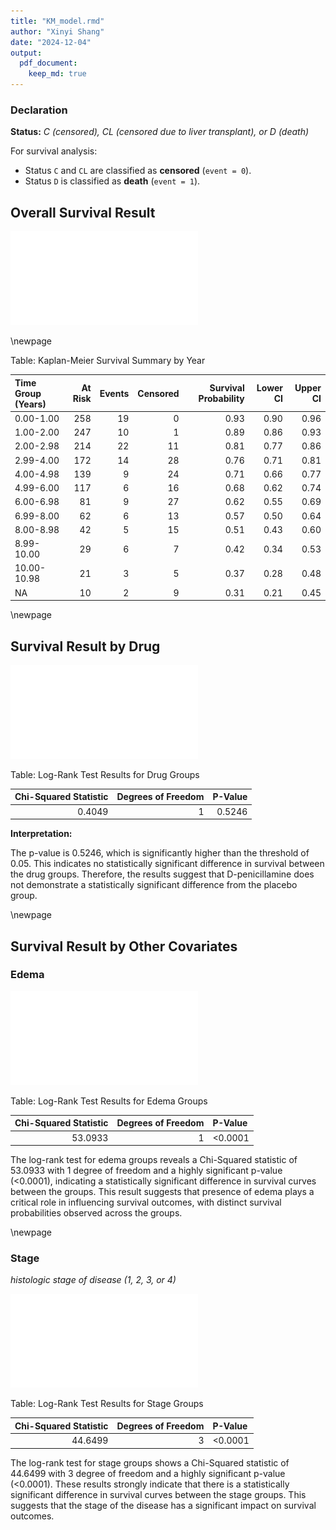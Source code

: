 ```yaml
---
title: "KM_model.rmd"
author: "Xinyi Shang"
date: "2024-12-04"
output: 
  pdf_document:
    keep_md: true
---
```





### Declaration

**Status:** *C (censored), CL (censored due to liver transplant), or D (death)*

For survival analysis:

- Status `C` and `CL` are classified as **censored** (`event = 0`).
- Status `D` is classified as **death** (`event = 1`).




## Overall Survival Result

![](KM_model_files/figure-latex/unnamed-chunk-2-1.pdf)<!-- --> 

\newpage


Table: Kaplan-Meier Survival Summary by Year

|Time Group (Years) | At Risk| Events| Censored| Survival Probability| Lower CI| Upper CI|
|:------------------|-------:|------:|--------:|--------------------:|--------:|--------:|
|0.00-1.00          |     258|     19|        0|                 0.93|     0.90|     0.96|
|1.00-2.00          |     247|     10|        1|                 0.89|     0.86|     0.93|
|2.00-2.98          |     214|     22|       11|                 0.81|     0.77|     0.86|
|2.99-4.00          |     172|     14|       28|                 0.76|     0.71|     0.81|
|4.00-4.98          |     139|      9|       24|                 0.71|     0.66|     0.77|
|4.99-6.00          |     117|      6|       16|                 0.68|     0.62|     0.74|
|6.00-6.98          |      81|      9|       27|                 0.62|     0.55|     0.69|
|6.99-8.00          |      62|      6|       13|                 0.57|     0.50|     0.64|
|8.00-8.98          |      42|      5|       15|                 0.51|     0.43|     0.60|
|8.99-10.00         |      29|      6|        7|                 0.42|     0.34|     0.53|
|10.00-10.98        |      21|      3|        5|                 0.37|     0.28|     0.48|
|NA                 |      10|      2|        9|                 0.31|     0.21|     0.45|

\newpage

## Survival Result by Drug

![](KM_model_files/figure-latex/unnamed-chunk-4-1.pdf)<!-- --> 


Table: Log-Rank Test Results for Drug Groups

| Chi-Squared Statistic| Degrees of Freedom| P-Value|
|---------------------:|------------------:|-------:|
|                0.4049|                  1|  0.5246|

**Interpretation:** 

The p-value is 0.5246, which is significantly higher than the threshold of 0.05. This indicates no statistically significant difference in survival between the drug groups. Therefore, the results suggest that D-penicillamine does not demonstrate a statistically significant difference from the placebo group.

\newpage

## Survival Result by Other Covariates

### Edema

![](KM_model_files/figure-latex/unnamed-chunk-6-1.pdf)<!-- --> 


Table: Log-Rank Test Results for Edema Groups

| Chi-Squared Statistic| Degrees of Freedom|P-Value |
|---------------------:|------------------:|:-------|
|               53.0933|                  1|<0.0001 |


The log-rank test for edema groups reveals a Chi-Squared statistic of 53.0933 with 1 degree of freedom and a highly significant p-value (<0.0001), indicating a statistically significant difference in survival curves between the groups. This result suggests that presence of edema plays a critical role in influencing survival outcomes, with distinct survival probabilities observed across the groups.

\newpage

### Stage

*histologic stage of disease (1, 2, 3, or 4)*

![](KM_model_files/figure-latex/unnamed-chunk-8-1.pdf)<!-- --> 


Table: Log-Rank Test Results for Stage Groups

| Chi-Squared Statistic| Degrees of Freedom|P-Value |
|---------------------:|------------------:|:-------|
|               44.6499|                  3|<0.0001 |

The log-rank test for stage groups shows a Chi-Squared statistic of 44.6499 with 3 degree of freedom and a highly significant p-value (<0.0001). These results strongly indicate that there is a statistically significant difference in survival curves between the stage groups. This suggests that the stage of the disease has a significant impact on survival outcomes. 

